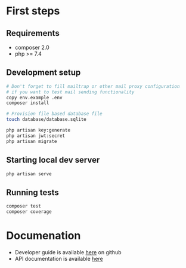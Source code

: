 # First steps 
## Requirements
- composer 2.0
- php >= 7.4

## Development setup
```bash
# Don't forget to fill mailtrap or other mail proxy configuration 
# if you want to test mail sending functionality
copy env.example .env
composer install

# Provision file based database file
touch database/database.sqlite

php artisan key:generate
php artisan jwt:secret
php artisan migrate
```

## Starting local dev server
```bash
php artisan serve
```

## Running tests
```bash
composer test
composer coverage
```

# Documenation
- Developer guide is available [here](https://github.com/sekcja-memow/flankers/wiki) on github
- API documentation is available [here](https://flankers-api.lados.dev/docs)
